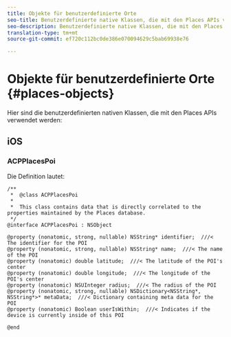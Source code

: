 ```yaml
---
title: Objekte für benutzerdefinierte Orte
seo-title: Benutzerdefinierte native Klassen, die mit den Places APIs verwendet werden.
seo-description: Benutzerdefinierte native Klassen, die mit den Places APIs verwendet werden.
translation-type: tm+mt
source-git-commit: ef720c112bc0de386e070094629c5bab69938e76

---
```



# Objekte für benutzerdefinierte Orte {#places-objects}

Hier sind die benutzerdefinierten nativen Klassen, die mit den Places APIs verwendet werden:

## iOS

### ACPPlacesPoi

Die Definition lautet:

```text
/**
 *  @class ACPPlacesPoi
 *
 *  This class contains data that is directly correlated to the properties maintained by the Places database.
 */
@interface ACPPlacesPoi : NSObject

@property (nonatomic, strong, nullable) NSString* identifier;  ///< The identifier for the POI
@property (nonatomic, strong, nullable) NSString* name;  ///< The name of the POI
@property (nonatomic) double latitude;  ///< The latitude of the POI's center
@property (nonatomic) double longitude;  ///< The longitude of the POI's center
@property (nonatomic) NSUInteger radius;  ///< The radius of the POI
@property (nonatomic, strong, nullable) NSDictionary<NSString*, NSString*>* metaData;  ///< Dictionary containing meta data for the POI
@property (nonatomic) Boolean userIsWithin;  ///< Indicates if the device is currently inside of this POI

@end
```

